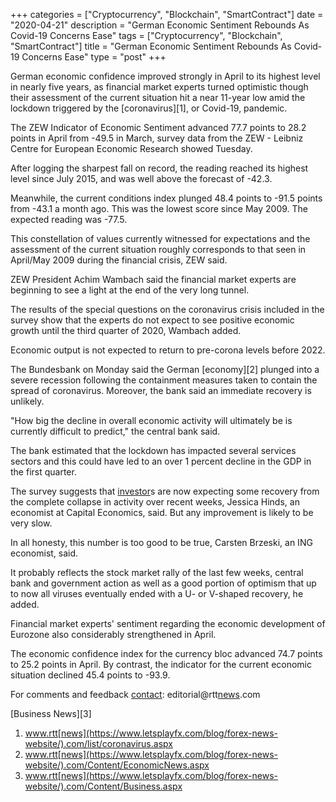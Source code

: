 +++
categories = ["Cryptocurrency", "Blockchain", "SmartContract"]
date = "2020-04-21"
description = "German Economic Sentiment Rebounds As Covid-19 Concerns Ease"
tags = ["Cryptocurrency", "Blockchain", "SmartContract"]
title = "German Economic Sentiment Rebounds As Covid-19 Concerns Ease"
type = "post"
+++

German economic confidence improved strongly in April to its highest
level in nearly five years, as financial market experts turned
optimistic though their assessment of the current situation hit a near
11-year low amid the lockdown triggered by the [coronavirus][1], or
Covid-19, pandemic.

The ZEW Indicator of Economic Sentiment advanced 77.7 points to 28.2
points in April from -49.5 in March, survey data from the ZEW - Leibniz
Centre for European Economic Research showed Tuesday.

After logging the sharpest fall on record, the reading reached its
highest level since July 2015, and was well above the forecast of -42.3.

Meanwhile, the current conditions index plunged 48.4 points to -91.5
points from -43.1 a month ago. This was the lowest score since May 2009.
The expected reading was -77.5.

This constellation of values currently witnessed for expectations and
the assessment of the current situation roughly corresponds to that seen
in April/May 2009 during the financial crisis, ZEW said.

ZEW President Achim Wambach said the financial market experts are
beginning to see a light at the end of the very long tunnel.

The results of the special questions on the coronavirus crisis included
in the survey show that the experts do not expect to see positive
economic growth until the third quarter of 2020, Wambach added.

Economic output is not expected to return to pre-corona levels before
2022.

The Bundesbank on Monday said the German [economy][2] plunged into a
severe recession following the containment measures taken to contain the
spread of coronavirus. Moreover, the bank said an immediate recovery is
unlikely.

"How big the decline in overall economic activity will ultimately be is
currently difficult to predict," the central bank said.

The bank estimated that the lockdown has impacted several services
sectors and this could have led to an over 1 percent decline in the GDP
in the first quarter.

The survey suggests that [investor](https://www.fintechee.com/tutorial-for-forex-trading/investor-mode/)s are now expecting some recovery from
the complete collapse in activity over recent weeks, Jessica Hinds, an
economist at Capital Economics, said. But any improvement is likely to
be very slow.

In all honesty, this number is too good to be true, Carsten Brzeski, an
ING economist, said.

It probably reflects the stock market rally of the last few weeks,
central bank and government action as well as a good portion of optimism
that up to now all viruses eventually ended with a U- or V-shaped
recovery, he added.

Financial market experts' sentiment regarding the economic development
of Eurozone also considerably strengthened in April.

The economic confidence index for the currency bloc advanced 74.7 points
to 25.2 points in April. By contrast, the indicator for the current
economic situation declined 45.4 points to -93.9.

For comments and feedback [contact](https://www.playgroundfx.com/contact/): editorial@rtt[news](https://www.letsplayfx.com/blog/forex-news-website/).com

[Business News][3]

   1. www.rtt[news](https://www.letsplayfx.com/blog/forex-news-website/).com/list/coronavirus.aspx
   2. www.rtt[news](https://www.letsplayfx.com/blog/forex-news-website/).com/Content/EconomicNews.aspx
   3. www.rtt[news](https://www.letsplayfx.com/blog/forex-news-website/).com/Content/Business.aspx